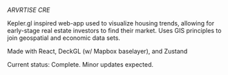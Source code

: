 *ARVRTISE CRE*

Kepler.gl inspired web-app used to visualize housing trends, allowing for early-stage real estate investors to find their market.  Uses GIS principles to join geospatial and economic data sets. 

Made with React, DeckGL (w/ Mapbox baselayer), and Zustand

Current status: Complete. Minor updates expected.